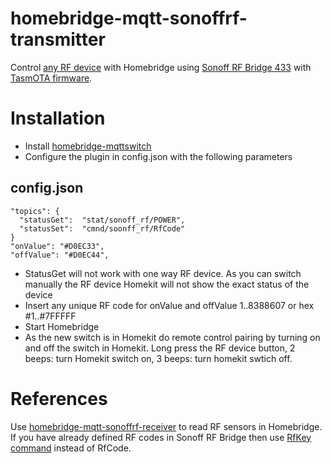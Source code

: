 # homebridge-mqtt-sonoffrf-transmitter

Control [any RF device](https://www.aliexpress.com/item/EU-UK-Standard-Remote-Control-Switch-1-Gang-1-Way-RF-433Mhz-Smart-Home-Wall-Switch/32822825423.html?spm=a2g0s.9042311.0.0.j5WAco) with Homebridge using [Sonoff RF Bridge 433](https://www.itead.cc/sonoff-rf-bridge-433.html) with [TasmOTA firmware](https://github.com/arendst/Sonoff-Tasmota/wiki).

# Installation
+ Install [homebridge-mqttswitch](https://github.com/ilcato/homebridge-mqttswitch)
+ Configure the plugin in config.json with the following parameters
## config.json    
    "topics": {
      "statusGet": 	"stat/sonoff_rf/POWER",
      "statusSet": 	"cmnd/soonff_rf/RfCode"
    }
    "onValue": "#D0EC33",
    "offValue": "#D0EC44",
    
+ StatusGet will not work with one way RF device. As you can switch manually the RF device Homekit will not show the exact status of the device
+ Insert any unique RF code for onValue and offValue 1..8388607 or hex #1..#7FFFFF
+ Start Homebridge
+ As the new switch is in Homekit do remote control pairing by turning on and off the switch in Homekit. Long press the RF device button, 2 beeps: turn Homekit switch on, 3 beeps: turn homekit swtich off.

# References
Use [homebridge-mqtt-sonoffrf-receiver](https://github.com/miskui/homebridge-mqtt-sonoffrf-receiver) to read RF sensors in Homebridge. If you have already defined RF codes in Sonoff RF Bridge then use [RfKey command](https://github.com/arendst/Sonoff-Tasmota/wiki/Commands#sonoff-rf-bridge-433) instead of RfCode.
